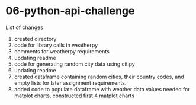 # 06-python-api-challenge
List of changes
1. created directory
2. code for library calls in weatherpy
3. comments for weatherpy requirements
4. updating readme
5. code for generating random city data using citipy
6. updating readme
7. created dataframe containing random cities, their country codes, and empty lists for later assignment requirements. 
8. added code to populate dataframe with weather data values needed for matplot charts, constructed first 4 matplot charts
